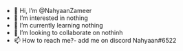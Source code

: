 - 👋 Hi, I’m @NahyaanZameer
- 👀 I’m interested in nothing
- 🌱 I’m currently learning nothing
- 💞️ I’m looking to collaborate on nothinh
- 📫 How to reach me?- add me on discord Nahyaan#6522
<!---
NahyaanZameer/NahyaanZameer is a ✨ special ✨ repository because its `README.md` (this file) appears on your GitHub profile.
You can click the Preview link to take a look at your changes.
--->
